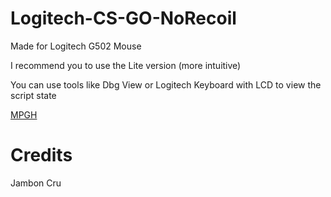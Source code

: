 # Logitech-CS-GO-NoRecoil
Made for Logitech G502 Mouse

I recommend you to use the Lite version (more intuitive)

You can use tools like Dbg View or Logitech Keyboard with LCD to view the script state

[MPGH](https://www.mpgh.net/forum/showthread.php?t=1372781)

# Credits
Jambon Cru
